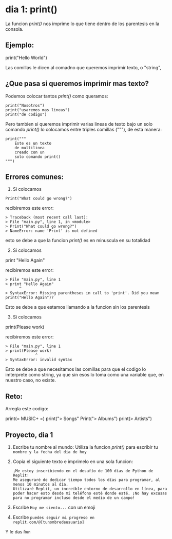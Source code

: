 # dia 1: print()

La funcion *print()* nos imprime lo que tiene dentro de los parentesis en la consola.

## Ejemplo:
print("Hello World")

Las comillas le dicen al comadno que queremos imprimir texto, o "string", 

## ¿Que pasa si queremos imprimir mas texto?

Podemos colocar tantos *print()* como queramos:

```
print("Nosotros")
print("usaremos mas lineas")
print("de codigo")
```

Pero tambien si queremos imprimir varias lineas de texto bajo un solo comando *print()* lo colocamos entre triples comillas ("""), de esta manera:
```
print("""
    Este es un texto
    de multilinea
    creado con un 
    solo comando print()
""")
```

## Errores comunes:

1. Si colocamos 

`Print("What could go wrong?")`

recibiremos este error:

    > Traceback (most recent call last):
    > File "main.py", line 1, in <module>
    > Print("What could go wrong?")
    > NameError: name 'Print' is not defined

esto se debe a que la funcion *print()* es en minuscula en su totalidad

2. Si colocamos

print "Hello Again"

recibiremos este error:

    > File "main.py", line 1
    > print "Hello Again"
          ^
    > SyntaxError: Missing parentheses in call to 'print'. Did you mean print("Hello Again")?

Esto se debe a que estamos llamando a la funcion sin los parentesis

3. Si colocamos

print(Please work)

recibiremos este error:

    > File "main.py", line 1
    > print(Please work)
                 ^
    > SyntaxError: invalid syntax

Esto se debe a que necesitamos las comillas para que el codigo lo imterprete como string, ya que sin esos lo toma como una variable que, en nuestro caso, no existe.


## Reto:

Arregla este codigo:

print(= MUSIC+ =)
print("> Songs"
Print("> Albums")
print(> Artists")

## Proyecto, dia 1

1. Escribe tu nombre al mundo:
    Utiliza la funcion *print()* para escribir tu `nombre y la fecha del dia de hoy`
       
2. Copia el siguiente texto e imprimelo en una sola funcion:
    ```
   ¡Me estoy inscribiendo en el desafío de 100 días de Python de Replit!
    Me aseguraré de dedicar tiempo todos los días para programar, al menos 10 minutos al día.
    Utilizaré Replit, un increíble entorno de desarrollo en línea, para poder hacer esto desde mi teléfono esté donde esté. ¡No hay excusas para no programar incluso desde el medio de un campo!
    ```
3. Escribe `Hoy me siento...` con un emoji
4. Escribe `puedes seguir mi progreso en  replit.com/@[tunombredeusuario]`

Y le das `Run`
